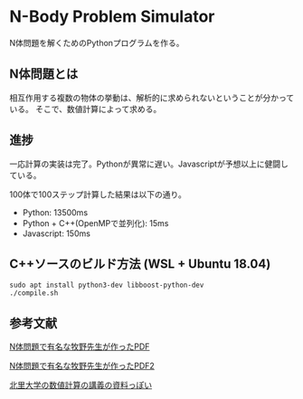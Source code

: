 # N-Body Problem Simulator
N体問題を解くためのPythonプログラムを作る。

## N体問題とは
相互作用する複数の物体の挙動は、解析的に求められないということが分かっている。
そこで、数値計算によって求める。

## 進捗
一応計算の実装は完了。Pythonが異常に遅い。Javascriptが予想以上に健闘している。

100体で100ステップ計算した結果は以下の通り。
- Python: 13500ms
- Python + C++(OpenMPで並列化): 15ms
- Javascript: 150ms

## C++ソースのビルド方法 (WSL + Ubuntu 18.04)
```
sudo apt install python3-dev libboost-python-dev
./compile.sh
```

## 参考文献
[N体問題で有名な牧野先生が作ったPDF](http://www.cfca.nao.ac.jp/~cfca/hpc/muv/text/makino_07.pdf)

[N体問題で有名な牧野先生が作ったPDF2](https://www2.ccs.tsukuba.ac.jp/algorithm-ws/pdf/1-1-makino.pdf)

[北里大学の数値計算の講義の資料っぽい](https://www.kitasato-u.ac.jp/sci/resea/buturi/hisenkei/sogo/sanpou07.pdf)

